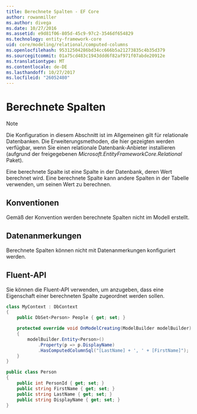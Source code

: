 ```yaml
---
title: Berechnete Spalten - EF Core
author: rowanmiller
ms.author: divega
ms.date: 10/27/2016
ms.assetid: e9d81f06-805d-45c9-97c2-3546df654829
ms.technology: entity-framework-core
uid: core/modeling/relational/computed-columns
ms.openlocfilehash: 95312504286bd34cc666b5a21273835c4b35d379
ms.sourcegitcommit: 01a75cd483c1943ddd6f82af971f07abde20912e
ms.translationtype: MT
ms.contentlocale: de-DE
ms.lasthandoff: 10/27/2017
ms.locfileid: "26052480"
---
```

# <a name="computed-columns"></a>Berechnete Spalten

> [!NOTE]  
> Die Konfiguration in diesem Abschnitt ist im Allgemeinen gilt für relationale Datenbanken. Die Erweiterungsmethoden, die hier gezeigten werden verfügbar, wenn Sie einen relationale Datenbank-Anbieter installieren (aufgrund der freigegebenen *Microsoft.EntityFrameworkCore.Relational* Paket).

Eine berechnete Spalte ist eine Spalte in der Datenbank, deren Wert berechnet wird. Eine berechnete Spalte kann andere Spalten in der Tabelle verwenden, um seinen Wert zu berechnen.

## <a name="conventions"></a>Konventionen

Gemäß der Konvention werden berechnete Spalten nicht im Modell erstellt.

## <a name="data-annotations"></a>Datenanmerkungen

Berechnete Spalten können nicht mit Datenanmerkungen konfiguriert werden.

## <a name="fluent-api"></a>Fluent-API

Sie können die Fluent-API verwenden, um anzugeben, dass eine Eigenschaft einer berechneten Spalte zugeordnet werden sollen.

<!-- [!code-csharp[Main](samples/core/relational/Modeling/FluentAPI/Samples/Relational/ComputedColumn.cs?highlight=9)] -->
``` csharp
class MyContext : DbContext
{
    public DbSet<Person> People { get; set; }

    protected override void OnModelCreating(ModelBuilder modelBuilder)
    {
        modelBuilder.Entity<Person>()
            .Property(p => p.DisplayName)
            .HasComputedColumnSql("[LastName] + ', ' + [FirstName]");
    }
}

public class Person
{
    public int PersonId { get; set; }
    public string FirstName { get; set; }
    public string LastName { get; set; }
    public string DisplayName { get; set; }
}
```
